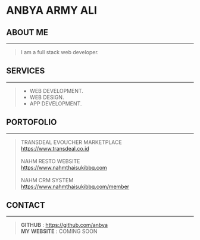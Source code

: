 # ANBYA ARMY ALI

## ABOUT ME

---

> I am a full stack web developer.

## SERVICES

---
> - WEB DEVELOPMENT.
> - WEB DESIGN.
> - APP DEVELOPMENT.

## PORTOFOLIO

---
> TRANSDEAL EVOUCHER MARKETPLACE<br>
> <https://www.transdeal.co.id><br><br>
> NAHM RESTO WEBSITE<br>
> <https://www.nahmthaisukibbq.com><br><br>
> NAHM CRM SYSTEM<br>
> <https://www.nahmthaisukibbq.com/member>

## CONTACT

---
> **GITHUB** : https://github.com/anbya<br>
> **MY WEBSITE** : COMING SOON


